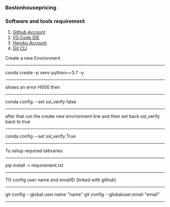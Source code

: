 ### Bostonhousepricing
### Software and tools requirement

1. [Github Account](https://github.com/)
2. [VS Code IDE](https://code.visualstudio.com/)
3. [Heroku Account](https://dashboard.heroku.com/)
4. [Git CLI](https://git-scm.com/book/en/v2/Getting-Started-The-Command-Line)

Create a new Environment
***
conda create -p venv python==3.7 -y
***
shows an error H000 then 
***
conda config --set ssl_verify false
***
after that run the create new environment line
and then set back ssl_verify back to true
***
conda config --set ssl_verify True
***
To setup required laibraries
***
pip install -r requirement.txt
***
TO config user name and emailID (linked with github)
***
git config --global user.name "name"
git config --globaluser.email "email"
***

